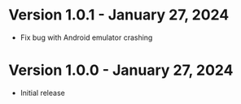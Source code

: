 # Version 1.0.1 - January 27, 2024

- Fix bug with Android emulator crashing

# Version 1.0.0 - January 27, 2024

- Initial release